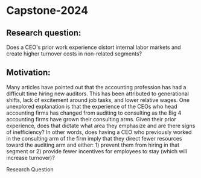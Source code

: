 # Capstone-2024

## Research question: 
Does a CEO's prior work experience distort internal labor markets and create higher turnover costs in non-related segments?
## Motivation: 
Many articles have pointed out that the accounting profession has had a difficult time hiring new auditors. This has been attributed to generational shifts, lack of excitement around job tasks, and lower relative wages. One unexplored explanation is that the experience of the CEOs who head accounting firms has changed from auditing to consulting as the Big 4 accounting firms have grown their consulting arms. Given their prior experience, does that dictate what area they emphasize and are there signs of inefficiency? In other words, does having a CEO who previously worked in the consulting arm of the firm imply that they direct fewer resources toward the auditing arm and either: 1) prevent them from hiring in that segment or 2) provide fewer incentives for employees to stay (which will increase turnover)?

 <div align=”center”>Research Question</div>
